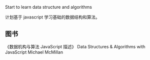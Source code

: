 Start to learn data structure and algorithms

计划基于 javascript 学习基础的数据结构和算法。

## 图书
《数据机构与算法 JavaScript 描述》 
Data Structures & Algorithms with JavaScript
Michael McMillan


